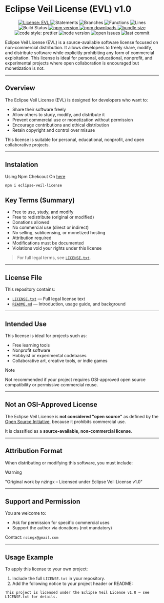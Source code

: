 # Eclipse Veil License (EVL) v1.0

<div align="center">

  <!-- Badge bar -->
  <p>
    <a href="./LICENSE.txt">
      <img alt="License: EVL" src="https://img.shields.io/badge/license-EVL-blueviolet">
    </a>
    <img alt="Statements" src="https://img.shields.io/badge/statements-53.3%25-yellow.svg">
    <img alt="Branches" src="https://img.shields.io/badge/branches-25%25-red.svg">
    <img alt="Functions" src="https://img.shields.io/badge/functions-75%25-yellowgreen.svg">
    <img alt="Lines" src="https://img.shields.io/badge/lines-53.3%25-yellow.svg">
    <img alt="Build Status" src="https://github.com/nzingx/eclipse-veil-license/actions/workflows/test.yml/badge.svg">
    <a href="https://www.npmjs.com/package/eclipse-veil-license">
      <img alt="npm version" src="https://img.shields.io/npm/v/eclipse-veil-license.svg">
    </a>
    <a href="https://www.npmjs.com/package/eclipse-veil-license">
      <img alt="npm downloads" src="https://img.shields.io/npm/dm/eclipse-veil-license.svg">
    </a>
    <a href="https://bundlephobia.com/package/eclipse-veil-license">
      <img alt="bundle size" src="https://img.shields.io/bundlephobia/minzip/eclipse-veil-license">
    </a>
    <img alt="code style: prettier" src="https://img.shields.io/badge/code_style-prettier-ff69b4.svg">
    <img alt="node version" src="https://img.shields.io/node/v/eclipse-veil-license">
    <img alt="open issues" src="https://img.shields.io/github/issues/nzingx/eclipse-veil-license">
    <img alt="last commit" src="https://img.shields.io/github/last-commit/nzingx/eclipse-veil-license">
  </p>

</div>



Eclipse Veil License (EVL) is a source-available software license focused on non-commercial distribution. It allows developers to freely share, modify, and distribute software while explicitly prohibiting any form of commercial exploitation. This license is ideal for personal, educational, nonprofit, and experimental projects where open collaboration is encouraged but monetization is not.

---

## Overview

The Eclipse Veil License (EVL) is designed for developers who want to:

- Share their software freely  
- Allow others to study, modify, and distribute it  
- Prevent commercial use or monetization without permission  
- Encourage contributions and ethical distribution  
- Retain copyright and control over misuse

This license is suitable for personal, educational, nonprofit, and open collaborative projects.

---
## Instalation

Using Npm Chekcout On [here](https://www.npmjs.com/package/eclipse-veil-license)

```shell
npm i eclipse-veil-license
```
## Key Terms (Summary)

- Free to use, study, and modify  
- Free to redistribute (original or modified)  
- Donations allowed  
- No commercial use (direct or indirect)  
- No selling, sublicensing, or monetized hosting  
- Attribution required  
- Modifications must be documented  
- Violations void your rights under this license

> For full legal terms, see [`LICENSE.txt`](./LICENSE.txt).

---

## License File

This repository contains:

- [`LICENSE.txt`](./LICENSE.txt) — Full legal license text  
- [`README.md`](./README.md) — Introduction, usage guide, and background  

---

## Intended Use

This license is ideal for projects such as:

- Free learning tools  
- Nonprofit software  
- Hobbyist or experimental codebases  
- Collaborative art, creative tools, or indie games  

> [!NOTE]
> Not recommended if your project requires OSI-approved open source compatibility or permissive commercial reuse.

---

## Not an OSI-Approved License

The Eclipse Veil License is **not considered "open source"** as defined by the [Open Source Initiative](https://opensource.org/osd), because it prohibits commercial use.

It is classified as a **source-available, non-commercial license**.

---

## Attribution Format

When distributing or modifying this software, you must include:

> [!WARNING]
> "Original work by nzingx – Licensed under Eclipse Veil License v1.0"

---

## Support and Permission

You are welcome to:

- Ask for permission for specific commercial uses  
- Support the author via donations (not mandatory)  

Contact: `nzingx@gmail.com`

---

## Usage Example

To apply this license to your own project:

1. Include the full `LICENSE.txt` in your repository.  
2. Add the following notice to your project header or README:

```text
This project is licensed under the Eclipse Veil License v1.0 – see LICENSE.txt for details.
```